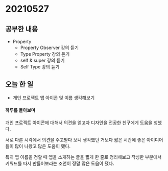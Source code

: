# 20210527

## 공부한 내용
* Property
  * Property Observer 강의 듣기
  * Type Property 강의 듣기
  * self & super 강의 듣기
  * Self Type 강의 듣기

## 오늘 한 일
* 개인 프로젝트 앱 아이콘 및 이름 생각해보기


#### 하루를 돌아보며
개인 프로젝트 아이콘에 대해서 의견을 얻고자 디자인을 전공한 친구에게 도움을 청했다.

서로 다른 시각에서 의견을 주고받다 보니 생각했던 거보다 짧은 시간에 좋은 아이디어들이 많이 나왔고 많은 도움이 됐다.

특히 앱 이름을 정할 때 앱을 소개하는 글을 짧게 한 줄로 정리해보고 작성한 부분에서 키워드를 따서 만들어보라는 조언이 정말 많은 도움이 됐다.
